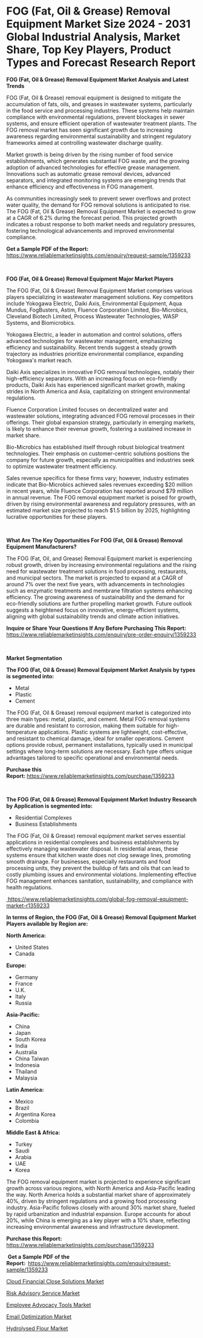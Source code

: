 <p><h1>FOG (Fat, Oil & Grease) Removal Equipment Market Size 2024 - 2031 Global Industrial Analysis, Market Share, Top Key Players, Product Types and Forecast Research Report</h1></p><p><strong>FOG (Fat, Oil & Grease) Removal Equipment Market Analysis and Latest Trends</strong></p>
<p><p>FOG (Fat, Oil & Grease) removal equipment is designed to mitigate the accumulation of fats, oils, and greases in wastewater systems, particularly in the food service and processing industries. These systems help maintain compliance with environmental regulations, prevent blockages in sewer systems, and ensure efficient operation of wastewater treatment plants. The FOG removal market has seen significant growth due to increasing awareness regarding environmental sustainability and stringent regulatory frameworks aimed at controlling wastewater discharge quality.</p><p>Market growth is being driven by the rising number of food service establishments, which generates substantial FOG waste, and the growing adoption of advanced technologies for effective grease management. Innovations such as automatic grease removal devices, advanced separators, and integrated monitoring systems are emerging trends that enhance efficiency and effectiveness in FOG management.</p><p>As communities increasingly seek to prevent sewer overflows and protect water quality, the demand for FOG removal solutions is anticipated to rise. The FOG (Fat, Oil & Grease) Removal Equipment Market is expected to grow at a CAGR of 6.2% during the forecast period. This projected growth indicates a robust response to both market needs and regulatory pressures, fostering technological advancements and improved environmental compliance.</p></p>
<p><strong>Get a Sample PDF of the Report:&nbsp;</strong> <a href="https://www.reliablemarketinsights.com/enquiry/request-sample/1359233?utm_campaign=2004&utm_medium=2&utm_source=Github&utm_content=ia&utm_term=26122024&utm_id=fog-fat-oil-grease-removal-equipment">https://www.reliablemarketinsights.com/enquiry/request-sample/1359233</a></p>
<p>&nbsp;</p>
<p><strong>FOG (Fat, Oil & Grease) Removal Equipment Major Market Players</strong></p>
<p><p>The FOG (Fat, Oil & Grease) Removal Equipment Market comprises various players specializing in wastewater management solutions. Key competitors include Yokogawa Electric, Daiki Axis, Environmental Equipment, Aqua Mundus, FogBusters, Astim, Fluence Corporation Limited, Bio-Microbics, Cleveland Biotech Limited, Process Wastewater Technologies, WASP Systems, and Biomicrobics.</p><p>Yokogawa Electric, a leader in automation and control solutions, offers advanced technologies for wastewater management, emphasizing efficiency and sustainability. Recent trends suggest a steady growth trajectory as industries prioritize environmental compliance, expanding Yokogawa's market reach.</p><p>Daiki Axis specializes in innovative FOG removal technologies, notably their high-efficiency separators. With an increasing focus on eco-friendly products, Daiki Axis has experienced significant market growth, making strides in North America and Asia, capitalizing on stringent environmental regulations.</p><p>Fluence Corporation Limited focuses on decentralized water and wastewater solutions, integrating advanced FOG removal processes in their offerings. Their global expansion strategy, particularly in emerging markets, is likely to enhance their revenue growth, fostering a sustained increase in market share.</p><p>Bio-Microbics has established itself through robust biological treatment technologies. Their emphasis on customer-centric solutions positions the company for future growth, especially as municipalities and industries seek to optimize wastewater treatment efficiency.</p><p>Sales revenue specifics for these firms vary; however, industry estimates indicate that Bio-Microbics achieved sales revenues exceeding $20 million in recent years, while Fluence Corporation has reported around $79 million in annual revenue. The FOG removal equipment market is poised for growth, driven by rising environmental awareness and regulatory pressures, with an estimated market size projected to reach $1.5 billion by 2025, highlighting lucrative opportunities for these players.</p></p>
<p>&nbsp;</p>
<p><strong>What Are The Key Opportunities For FOG (Fat, Oil & Grease) Removal Equipment Manufacturers?</strong></p>
<p><p>The FOG (Fat, Oil, and Grease) Removal Equipment market is experiencing robust growth, driven by increasing environmental regulations and the rising need for wastewater treatment solutions in food processing, restaurants, and municipal sectors. The market is projected to expand at a CAGR of around 7% over the next five years, with advancements in technologies such as enzymatic treatments and membrane filtration systems enhancing efficiency. The growing awareness of sustainability and the demand for eco-friendly solutions are further propelling market growth. Future outlook suggests a heightened focus on innovative, energy-efficient systems, aligning with global sustainability trends and climate action initiatives.</p></p>
<p><strong>Inquire or Share Your Questions If Any Before Purchasing This Report:</strong> <a href="https://www.reliablemarketinsights.com/enquiry/pre-order-enquiry/1359233?utm_campaign=2004&utm_medium=2&utm_source=Github&utm_content=ia&utm_term=26122024&utm_id=fog-fat-oil-grease-removal-equipment">https://www.reliablemarketinsights.com/enquiry/pre-order-enquiry/1359233</a></p>
<p>&nbsp;</p>
<p><strong>Market Segmentation</strong></p>
<p><strong>The FOG (Fat, Oil & Grease) Removal Equipment Market Analysis by types is segmented into:</strong></p>
<p><ul><li>Metal</li><li>Plastic</li><li>Cement</li></ul></p>
<p><p>The FOG (Fat, Oil & Grease) removal equipment market is categorized into three main types: metal, plastic, and cement. Metal FOG removal systems are durable and resistant to corrosion, making them suitable for high-temperature applications. Plastic systems are lightweight, cost-effective, and resistant to chemical damage, ideal for smaller operations. Cement options provide robust, permanent installations, typically used in municipal settings where long-term solutions are necessary. Each type offers unique advantages tailored to specific operational and environmental needs.</p></p>
<p><strong>Purchase this Report:&nbsp;</strong><a href="https://www.reliablemarketinsights.com/purchase/1359233?utm_campaign=2004&utm_medium=2&utm_source=Github&utm_content=ia&utm_term=26122024&utm_id=fog-fat-oil-grease-removal-equipment">https://www.reliablemarketinsights.com/purchase/1359233</a></p>
<p>&nbsp;</p>
<p><strong>The FOG (Fat, Oil & Grease) Removal Equipment Market Industry Research by Application is segmented into:</strong></p>
<p><ul><li>Residential Complexes</li><li>Business Establishments</li></ul></p>
<p><p>The FOG (Fat, Oil & Grease) removal equipment market serves essential applications in residential complexes and business establishments by effectively managing wastewater disposal. In residential areas, these systems ensure that kitchen waste does not clog sewage lines, promoting smooth drainage. For businesses, especially restaurants and food processing units, they prevent the buildup of fats and oils that can lead to costly plumbing issues and environmental violations. Implementing effective FOG management enhances sanitation, sustainability, and compliance with health regulations.</p></p>
<p><a href="https://www.reliablemarketinsights.com/global-fog-removal-equipment-market-r1359233?utm_campaign=2004&utm_medium=2&utm_source=Github&utm_content=ia&utm_term=26122024&utm_id=fog-fat-oil-grease-removal-equipment">&nbsp;https://www.reliablemarketinsights.com/global-fog-removal-equipment-market-r1359233</a></p>
<p><strong>In terms of Region, the FOG (Fat, Oil & Grease) Removal Equipment Market Players available by Region are:</strong></p>
<p>
    <p> <strong> North America: </strong>
        <ul>
            <li>United States</li>
            <li>Canada</li>
        </ul>
        </p> 
    <p> <strong> Europe: </strong>
        <ul>
            <li>Germany</li>
            <li>France</li>
            <li>U.K.</li>
            <li>Italy</li>
            <li>Russia</li>
        </ul>
        </p> 
    <p> <strong> Asia-Pacific: </strong>
        <ul>
            <li>China</li>
            <li>Japan</li>
            <li>South Korea</li>
            <li>India</li>
            <li>Australia</li>
            <li>China Taiwan</li>
            <li>Indonesia</li>
            <li>Thailand</li>
            <li>Malaysia</li>
        </ul>
        </p> 
    <p> <strong> Latin America: </strong>
        <ul>
            <li>Mexico</li>
            <li>Brazil</li>
            <li>Argentina Korea</li>
            <li>Colombia</li>
        </ul>
        </p> 
    <p> <strong> Middle East & Africa: </strong>
        <ul>
            <li>Turkey</li>
            <li>Saudi</li>
            <li>Arabia</li>
            <li>UAE</li>
            <li>Korea</li>
        </ul>
    </p>
    </p>
<p><p>The FOG removal equipment market is projected to experience significant growth across various regions, with North America and Asia-Pacific leading the way. North America holds a substantial market share of approximately 40%, driven by stringent regulations and a growing food processing industry. Asia-Pacific follows closely with around 30% market share, fueled by rapid urbanization and industrial expansion. Europe accounts for about 20%, while China is emerging as a key player with a 10% share, reflecting increasing environmental awareness and infrastructure development.</p></p>
<p><strong>Purchase this Report: </strong><a href="https://www.reliablemarketinsights.com/purchase/1359233?utm_campaign=2004&utm_medium=2&utm_source=Github&utm_content=ia&utm_term=26122024&utm_id=fog-fat-oil-grease-removal-equipment">https://www.reliablemarketinsights.com/purchase/1359233</a></p>
<p>&nbsp;<strong>Get a Sample PDF of the Report:&nbsp;&nbsp;</strong><a href="https://www.reliablemarketinsights.com/enquiry/request-sample/1359233?utm_campaign=2004&utm_medium=2&utm_source=Github&utm_content=ia&utm_term=26122024&utm_id=fog-fat-oil-grease-removal-equipment">https://www.reliablemarketinsights.com/enquiry/request-sample/1359233</a></p>
<p><strong></strong></p>
<p><p><a href="https://www.linkedin.com/pulse/global-cloud-financial-close-solutions-market-trends-insights-famic?utm_campaign=2004&utm_medium=2&utm_source=Github&utm_content=ia&utm_term=26122024&utm_id=fog-fat-oil-grease-removal-equipment">Cloud Financial Close Solutions Market</a></p><p><a href="https://www.linkedin.com/pulse/risk-advisory-service-market-overview-future-growth-trends-opportunities-481gc?utm_campaign=2004&utm_medium=2&utm_source=Github&utm_content=ia&utm_term=26122024&utm_id=fog-fat-oil-grease-removal-equipment">Risk Advisory Service Market</a></p><p><a href="https://www.linkedin.com/pulse/in-depth-evaluation-employee-advocacy-tools-market-amacro-tngoc?utm_campaign=2004&utm_medium=2&utm_source=Github&utm_content=ia&utm_term=26122024&utm_id=fog-fat-oil-grease-removal-equipment">Employee Advocacy Tools Market</a></p><p><a href="https://www.linkedin.com/pulse/email-optimization-industry-forecast-report-key-demographics-7z5wc?utm_campaign=2004&utm_medium=2&utm_source=Github&utm_content=ia&utm_term=26122024&utm_id=fog-fat-oil-grease-removal-equipment">Email Optimization Market</a></p><p><a href="https://github.com/NarcisoFerry/Market-Research-Report-List-1/blob/main/hydrolysed-flour-market.md?utm_campaign=2004&utm_medium=2&utm_source=Github&utm_content=ia&utm_term=26122024&utm_id=fog-fat-oil-grease-removal-equipment">Hydrolysed Flour Market</a></p></p>